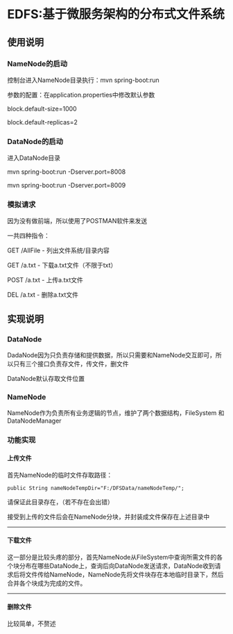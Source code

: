 # EDFS:基于微服务架构的分布式文件系统

## 使用说明
### NameNode的启动
控制台进入NameNode目录执行：mvn spring-boot:run

参数的配置：在application.properties中修改默认参数

block.default-size=1000

block.default-replicas=2

### DataNode的启动
进入DataNode目录

mvn spring-boot:run -Dserver.port=8008

mvn spring-boot:run -Dserver.port=8009

### 模拟请求
因为没有做前端，所以使用了POSTMAN软件来发送

一共四种指令：

GET /AllFile - 列出文件系统/目录内容

GET /a.txt - 下载a.txt文件（不限于txt）

POST /a.txt - 上传a.txt文件

DEL /a.txt - 删除a.txt文件

## 实现说明
### DataNode
DadaNode因为只负责存储和提供数据，所以只需要和NameNode交互即可，所以只有三个接口负责存文件，传文件，删文件

DataNode默认存取文件位置

### NameNode
NameNode作为负责所有业务逻辑的节点，维护了两个数据结构，FileSystem 和 DataNodeManager

### 功能实现

#### 上传文件

首先NameNode的临时文件存取路径：
```
public String nameNodeTempDir="F:/DFSData/nameNodeTemp/";
```
请保证此目录存在，（若不存在会出错）

接受到上传的文件后会在NameNode分块，并封装成文件保存在上述目录中

***
#### 下载文件

这一部分是比较头疼的部分，首先NameNode从FileSystem中查询所需文件的各个块分布在哪些DataNode上，查询后向DataNode发送请求，DataNode收到请求后将文件传给NameNode，NameNode先将文件块存在本地临时目录下，然后合并各个块成为完成的文件。

***
#### 删除文件

比较简单，不赘述


